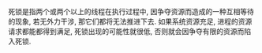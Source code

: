 
死锁是指两个或两个以上的线程在执行过程中, 因争夺资源而造成的一种互相等待的现象, 若无外力干涉, 那它们都将无法推进下去.  如果系统资源充足, 进程的资源请求都能都得到满足, 死锁出现的可能性就很低, 否则就会因争夺有限的资源而陷入死锁.

